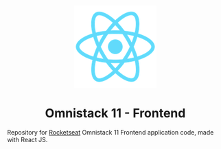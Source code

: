 <p align="center">
    <img alt="react" src="./public/logo192.png" />
    <h1 align="center">Omnistack 11 - Frontend</h1>
</p>

Repository for [Rocketseat](https://github.com/Rocketseat) Omnistack 11 Frontend application code, made with React JS.
